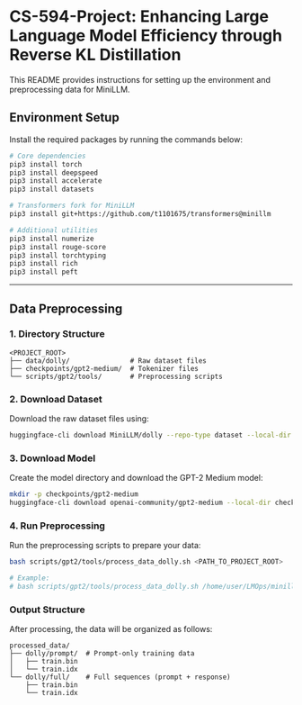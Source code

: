# CS-594-Project: Enhancing Large Language Model Efficiency through Reverse KL Distillation

This README provides instructions for setting up the environment and preprocessing data for MiniLLM.

## Environment Setup

Install the required packages by running the commands below:

```bash
# Core dependencies
pip3 install torch
pip3 install deepspeed
pip3 install accelerate
pip3 install datasets

# Transformers fork for MiniLLM
pip3 install git+https://github.com/t1101675/transformers@minillm

# Additional utilities
pip3 install numerize
pip3 install rouge-score
pip3 install torchtyping
pip3 install rich
pip3 install peft
```

---

## Data Preprocessing

### 1. Directory Structure

```
<PROJECT_ROOT>
├── data/dolly/               # Raw dataset files
├── checkpoints/gpt2-medium/  # Tokenizer files
└── scripts/gpt2/tools/       # Preprocessing scripts
```

### 2. Download Dataset

Download the raw dataset files using:

```bash
huggingface-cli download MiniLLM/dolly --repo-type dataset --local-dir data/dolly/
```

### 3. Download Model

Create the model directory and download the GPT-2 Medium model:

```bash
mkdir -p checkpoints/gpt2-medium
huggingface-cli download openai-community/gpt2-medium --local-dir checkpoints/gpt2-medium
```

### 4. Run Preprocessing

Run the preprocessing scripts to prepare your data:

```bash
bash scripts/gpt2/tools/process_data_dolly.sh <PATH_TO_PROJECT_ROOT>

# Example:
# bash scripts/gpt2/tools/process_data_dolly.sh /home/user/LMOps/minillm
```

### Output Structure

After processing, the data will be organized as follows:

```
processed_data/
├── dolly/prompt/  # Prompt-only training data
│   ├── train.bin
│   └── train.idx
└── dolly/full/    # Full sequences (prompt + response)
    ├── train.bin
    └── train.idx
```

